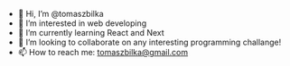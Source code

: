 - 👋 Hi, I’m @tomaszbilka
- 👀 I’m interested in web developing
- 🌱 I’m currently learning React and Next
- 💞️ I’m looking to collaborate on any interesting programming challange!
- 📫 How to reach me: tomaszbilka@gmail.com

<!---
tomaszbilka/tomaszbilka is a ✨ special ✨ repository because its `README.md` (this file) appears on your GitHub profile.
You can click the Preview link to take a look at your changes.
--->
